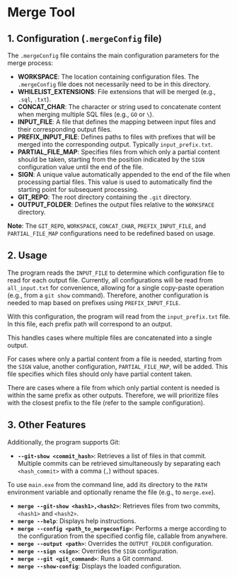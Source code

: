 # Merge Tool

## 1. Configuration (`.mergeConfig` file)

The `.mergeConfig` file contains the main configuration parameters for the merge process:

*   **WORKSPACE**: The location containing configuration files. The `.mergeConfig` file does not necessarily need to be in this directory.
*   **WHILELIST_EXTENSIONS**: File extensions that will be merged (e.g., `.sql`, `.txt`).
*   **CONCAT_CHAR**: The character or string used to concatenate content when merging multiple SQL files (e.g., `GO` or `\`).
*   **INPUT_FILE**: A file that defines the mapping between input files and their corresponding output files.
*   **PREFIX_INPUT_FILE**: Defines paths to files with prefixes that will be merged into the corresponding output. Typically `input_prefix.txt`.
*   **PARTIAL_FILE_MAP**: Specifies files from which only a partial content should be taken, starting from the position indicated by the `SIGN` configuration value until the end of the file.
*   **SIGN**: A unique value automatically appended to the end of the file when processing partial files. This value is used to automatically find the starting point for subsequent processing.
*   **GIT_REPO**: The root directory containing the `.git` directory.
*   **OUTPUT_FOLDER**: Defines the output files relative to the `WORKSPACE` directory.

**Note**: The `GIT_REPO`, `WORKSPACE`, `CONCAT_CHAR`, `PREFIX_INPUT_FILE`, and `PARTIAL_FILE_MAP` configurations need to be redefined based on usage.

## 2. Usage

The program reads the `INPUT_FILE` to determine which configuration file to read for each output file. Currently, all configurations will be read from `all_input.txt` for convenience, allowing for a single copy-paste operation (e.g., from a `git show` command). Therefore, another configuration is needed to map based on prefixes using `PREFIX_INPUT_FILE`.

With this configuration, the program will read from the `input_prefix.txt` file. In this file, each prefix path will correspond to an output.

This handles cases where multiple files are concatenated into a single output.

For cases where only a partial content from a file is needed, starting from the `SIGN` value, another configuration, `PARTIAL_FILE_MAP`, will be added. This file specifies which files should only have partial content taken.

There are cases where a file from which only partial content is needed is within the same prefix as other outputs. Therefore, we will prioritize files with the closest prefix to the file (refer to the sample configuration).

## 3. Other Features

Additionally, the program supports Git:

*   **`--git-show <commit_hash>`**: Retrieves a list of files in that commit. Multiple commits can be retrieved simultaneously by separating each `<hash_commit>` with a comma (`,`) without spaces.

To use `main.exe` from the command line, add its directory to the `PATH` environment variable and optionally rename the file (e.g., to `merge.exe`).

*   **`merge --git-show <hash1>,<hash2>`**: Retrieves files from two commits, `<hash1>` and `<hash2>`.
*   **`merge --help`**: Displays help instructions.
*   **`merge --config <path_to_mergeconfig>`**: Performs a merge according to the configuration from the specified config file, callable from anywhere.
*   **`merge --output <path>`**: Overrides the `OUTPUT_FOLDER` configuration.
*   **`merge --sign <sign>`**: Overrides the `SIGN` configuration.
*   **`merge --git <git_command>`**: Runs a Git command.
*   **`merge --show-config`**: Displays the loaded configuration.

